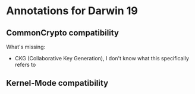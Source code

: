 # Annotations for Darwin 19

## CommonCrypto compatibility

What's missing:
- CKG (Collaborative Key Generation), I don't know what this specifically refers to

## Kernel-Mode compatibility


